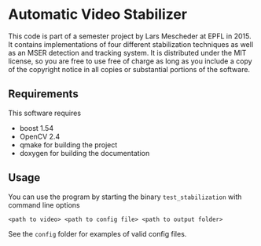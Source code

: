 Automatic Video Stabilizer
================
This code is part of a semester project by Lars Mescheder at EPFL in 2015. It contains implementations of four different stabilization techniques as well as an MSER detection and tracking system.
It is distributed under the MIT license, so you are free to use free of charge as long as you include a copy of the copyright notice in all copies or substantial portions of the software.

Requirements
-----------------
This software requires
- boost 1.54
- OpenCV 2.4
- qmake for building the project
- doxygen for building the documentation

Usage
--------
You can use the program by starting the binary `test_stabilization` with command line options

`<path to video> <path to config file> <path to output folder>`

See the `config` folder for examples of valid config files. 